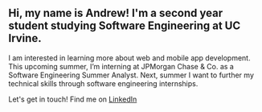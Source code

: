 ## Hi, my name is Andrew! I'm a second year student studying Software Engineering at UC Irvine.

I am interested in learning more about web and mobile app development. This upcoming summer, I’m interning at JPMorgan Chase & Co. as a Software Engineering Summer Analyst. Next, summer I want to further my technical skills through software engineering internships.

Let's get in touch! Find me on [LinkedIn](https://www.linkedin.com/in/andrew-santoyo/)
<!--
**andrewsantoyo/andrewsantoyo** is a ✨ _special_ ✨ repository because its `README.md` (this file) appears on your GitHub profile.

Here are some ideas to get you started:

- 🔭 I’m currently working on ...
- 🌱 I’m currently learning ...
- 👯 I’m looking to collaborate on ...
- 🤔 I’m looking for help with ...
- 💬 Ask me about ...
- 📫 How to reach me: ...
- 😄 Pronouns: ...
- ⚡ Fun fact: ...
-->
